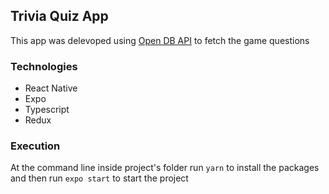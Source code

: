 ## Trivia Quiz App

This app was delevoped using [Open DB API](ttps://opentdb.com/api.php) to fetch the game questions

### Technologies

- React Native
- Expo
- Typescript
- Redux

### Execution

At the command line inside project's folder run
`yarn`
to install the packages and then run
`expo start`
to start the project
